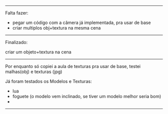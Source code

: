 -----------------------------------------------------------------------------
Falta fazer: 

  - pegar um código com a câmera já implementada, pra usar de base
  - criar multiplos obj+textura na mesma cena

-----------------------------------------------------------------------------

Finalizado:
  
  criar um objeto+textura na cena  

-----------------------------------------------------------------------------

Por enquanto só copiei a aula de texturas pra usar de base, testei malhas(obj) e texturas (jpg)

Já foram testados os Modelos e Texturas: 
  - lua
  - foguete (o modelo vem inclinado, se tiver um modelo melhor seria bom)
  - 

-----------------------------------------------------------------------------
